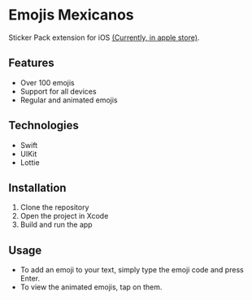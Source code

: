 # Emojis Mexicanos

Sticker Pack extension for iOS [(Currently, in apple store)](https://apps.apple.com/us/app/emojis-mexicanos/id1195296278).

## Features

* Over 100 emojis
* Support for all devices
* Regular and animated emojis

## Technologies

* Swift
* UIKit
* Lottie

## Installation

1. Clone the repository
2. Open the project in Xcode
3. Build and run the app

## Usage

* To add an emoji to your text, simply type the emoji code and press Enter.
* To view the animated emojis, tap on them.
